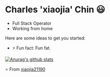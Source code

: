 # Charles 'xiaojia' Chin 😃

- Full Stack Operator
- Working from home

Here are some ideas to get you started:

- ⚡ Fun fact: Fun fat.

[![Anurag's github stats](https://github-readme-stats.vercel.app/api?username=xiaojia21190&show_icons=true)](https://github.com/anuraghazra/github-readme-stats)


⭐️ From [xiaojia21190](https://github.com/xiaojia21190)
